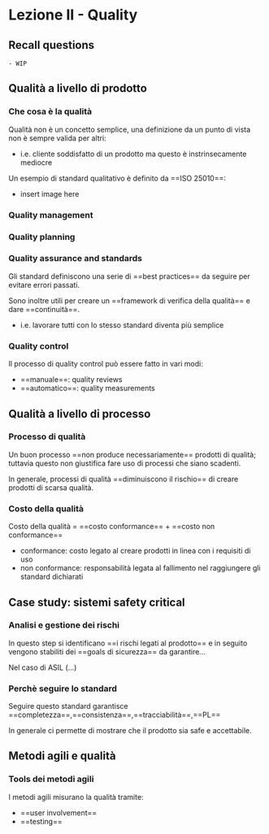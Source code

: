 # Lezione II - Quality

## Recall questions
    - WIP

## Qualità a livello di prodotto

### Che cosa è la qualità

Qualità non è un concetto semplice, una definizione da un punto di vista non è sempre
valida per altri:
- i.e. cliente soddisfatto di un prodotto ma questo è instrinsecamente mediocre

Un esempio di standard qualitativo è definito da ==ISO 25010==:
- insert image here

### Quality management

### Quality planning

### Quality assurance and standards

Gli standard definiscono una serie di ==best practices== da seguire per evitare errori passati.

Sono inoltre utili per creare un ==framework di verifica della qualità== e dare ==continuità==.
- i.e. lavorare tutti con lo stesso standard diventa più semplice

### Quality control

Il processo di quality control può essere fatto in vari modi:
- ==manuale==: quality reviews
- ==automatico==: quality measurements

## Qualità a livello di processo

### Processo di qualità

Un buon processo ==non produce necessariamente== prodotti di qualità; tuttavia questo non
giustifica fare uso di processi che siano scadenti.

In generale, processi di qualità ==diminuiscono il rischio== di creare prodotti di scarsa qualità.

### Costo della qualità

Costo della qualità = ==costo conformance== + ==costo non conformance==
- conformance: costo legato al creare prodotti in linea con i requisiti di uso
- non conformance: responsabilità legata al fallimento nel raggiungere gli standard dichiarati

## Case study: sistemi safety critical

### Analisi e gestione dei rischi

In questo step si identificano ==i rischi legati al prodotto== e in seguito vengono stabiliti dei 
==goals di sicurezza== da garantire...

Nel caso di ASIL (...)

### Perchè seguire lo standard

Seguire questo standard garantisce ==completezza==,==consistenza==,==tracciabilità==,==PL==

In generale ci permette di mostrare che il prodotto sia safe e accettabile.

## Metodi agili e qualità

### Tools dei metodi agili

I metodi agili misurano la qualità tramite:
- ==user involvement==
- ==testing==





